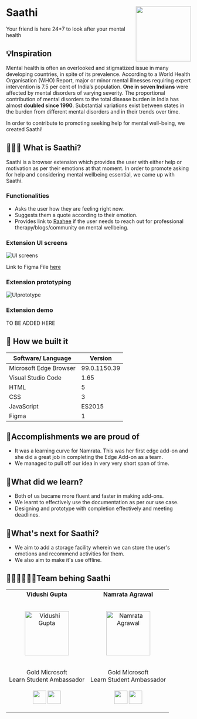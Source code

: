 # Saathi <img src=https://github.com/Vidushi-Gupta/Saathi/blob/main/assets/logo50.png width=150 align='right'>
Your friend is here 24*7 to look after your mental health

## 💡Inspiration
Mental health is often an overlooked and stigmatized issue in many developing countries, in spite of its prevalence. According to a World Health Organisation (WHO) Report, major or minor mental illnesses requiring expert intervention is 7.5 per cent of India’s population. **One in seven Indians** were affected by mental disorders of varying severity. The proportional contribution of mental disorders to the total disease burden in India has almost **doubled since 1990**. Substantial variations exist between states in the burden from different mental disorders and in their trends over time.

In order to contribute to promoting seeking help for mental well-being, we created Saathi!

## 👩🏻‍💻 What is Saathi?
Saathi is a browser extension which provides the user with either help or motivation as per their emotions at that moment. In order to promote asking for help and considering mental wellbeing essential, we came up with Saathi.

### Functionalities
- Asks the user how they are feeling right now.
- Suggests them a quote according to their emotion.
- Provides link to [Raahee](https://raahee.in/) if the user needs to reach out for professional therapy/blogs/community on mental wellbeing.

### Extension UI screens
![UI screens](https://user-images.githubusercontent.com/55969597/158029840-897c64ea-003f-49c1-9253-bd942a92b2c9.png)

Link to Figma File [here](https://www.figma.com/file/kt7tx5kEC6bcinxnpk80J6/Saathi?node-id=0%3A1)

### Extension prototyping
![UIprototype](https://github.com/Vidushi-Gupta/Saathi/blob/main/assets/Extension-prototype.gif)

### Extension demo
TO BE ADDED HERE

## 🔨 How we built it

| Software/ Language | Version |
|----------|---------|
| Microsoft Edge Browser | 99.0.1150.39 |
| Visual Studio Code | 1.65 |
| HTML | 5 |
| CSS | 3 |
| JavaScript | ES2015 |
| Figma | 1 |

## 🥇Accomplishments we are proud of

- It was a learning curve for Namrata. This was her first edge add-on and she did a great job in completing the Edge Add-on as a team. 
- We managed to pull off our idea in very very short span of time.

## 📖What did we learn?

- Both of us became more fluent and faster in making add-ons.
- We learnt to effectively use the documentation as per our use case.
- Designing and prototype with completion effectively and meeting deadlines.

## 🚀What's next for Saathi?

- We aim to add a storage facility wherein we can store the user's emotions and recommend activities for them.
- We also aim to make it's use offline.

## 👩🏻‍💻👩🏻‍💻Team behing Saathi

<table align="center">
<tr align="center">
<td>
<strong>Vidushi Gupta</strong>
<p align="center">
  <br>
<img src = "https://i.ibb.co/DgfT0wS/Group-48.png"  height="120" alt="Vidushi Gupta">
</p>
<p align="center">
<br> Gold Microsoft <br> Learn Student Ambassador
<br> <br> <a href = "https://github.com/Vidushi-Gupta"><img src = "http://www.iconninja.com/files/241/825/211/round-collaboration-social-github-code-circle-network-icon.svg" width="36" height = "36"/></a>
<a href = "https://www.linkedin.com/in/vidushi-gupta07/">
<img src = "http://www.iconninja.com/files/863/607/751/network-linkedin-social-connection-circular-circle-media-icon.svg" width="36" height="36"/>
</a>
</p>
</td>
<td>
<strong>Namrata Agrawal</strong>
<p align="center">
  <br>
<img src = "https://i.ibb.co/SrCVvxj/Whats-App-Image-2022-03-13-at-12-26-37-AM.jpg"  height="120" alt="Namrata Agrawal">
</p>
<p align="center">
<br> Gold Microsoft <br> Learn Student Ambassador
<br> <br> <a href = "https://github.com/Namrata-Agrawal"><img src = "http://www.iconninja.com/files/241/825/211/round-collaboration-social-github-code-circle-network-icon.svg" width="36" height = "36"/></a>
<a href = "https://www.linkedin.com/in/namrata-agrawal-/">
<img src = "http://www.iconninja.com/files/863/607/751/network-linkedin-social-connection-circular-circle-media-icon.svg" width="36" height="36"/>
</a>
</p>
</td>
</tr>
</table>


